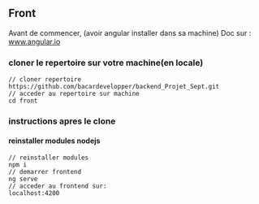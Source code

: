 ## Front
Avant de commencer, (avoir angular installer dans sa machine)
Doc sur : www.angular.io
### cloner le repertoire sur votre machine(en locale)

```
// cloner repertoire
https://github.com/bacardevelopper/backend_Projet_Sept.git
// acceder au repertoire sur machine
cd front
```

### instructions apres le clone
#### reinstaller modules nodejs

```
// reinstaller modules
npm i
// demarrer frontend
ng serve
// acceder au frontend sur:
localhost:4200
```
